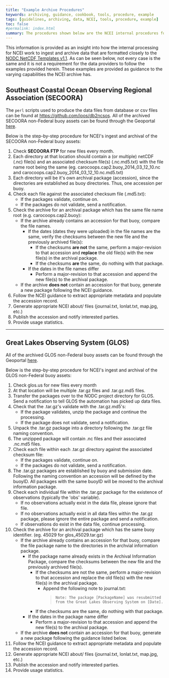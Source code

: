 ```yaml
---
title: "Example Archive Procedures"
keywords: archiving, guidance, cookbook, tools, procedure, example
tags: [guidelines, archiving, data, NCEI, tools, procedure, example]
toc: false
#permalink: index.html
summary: The procedures shown below are the NCEI internal procedures for the ingest and archival of existing Regional Association data streams. These procedures are intended to be listed as guidance for data providers.
---
```


<!--
https://sites.google.com/a/noaa.gov/ncei-ioos-archive/cookbook/example-archive-procedures
-->
This information is provided as an insight into how the internal processing for NCEI work to ingest and archive data that are formatted closely to the <a href="https://www.nodc.noaa.gov/data/formats/netcdf/v1.1/index.html">NODC NetCDF Templates v1.1</a>. As can be seen below, not every case is the same and it is not a requirement for the data providers to follow the examples provided herein. These examples are provided as guidance to the varying capabilities the NCEI archive has.

## Southeast Coastal Ocean Observing Regional Association (SECOORA)

The `perl` scripts used to produce the data files from database or csv files can be found at https://github.com/ioos/db2ncsos. All of the archived SECOORA non-Federal buoy assets can be found through the Geoportal [here](https://data.nodc.noaa.gov/geoportal/rest/find/document?searchText=%22Integrated%20Ocean%20Observing%20System%20Data%20Assembly%20Centers%20Data%20Stewardship%20Program%22%20AND%20%22SECOORA%22&start=1&max=2500&contentOption=intersecting&f=searchPage).

Below is the step-by-step procedure for NCEI's ingest and archival of the SECOORA non-Federal buoy assets:

 1. Check **SECOORA FTP** for new files every month.
 2. Each directory at that location should contain a (or multiple) netCDF (.nc) file(s) and an associated checksum file(s) (.nc.md5.txt) with the file name root being the same (eg. carocoops.cap2.buoy_2014_03_12_10.nc and carocoops.cap2.buoy_2014_03_12_10.nc.md5.txt)
 3. Each directory will be it's own archival package (accession), since the directories are established as buoy directories. Thus, one accession per buoy.
 4. Check each file against the associated checksum file (.md5.txt):
    * If the packages validate, continue on.
    * If the packages do not validate, send a notification.
 5. Check the archive for an archival package which has the same file name root (e.g. carocoops.cap2.buoy):
    * If the archive already contains an accession for that buoy, compare the file names.
      * If the dates (dates they were uploaded) in the file names are the same, verify the checksums between the new file and the previously archived file(s):
        - If the checksums **are not** the same, perform a major-revision to that accession and **replace** the old file(s) with the new file(s) in the archival package.
        - If the checksums **are** the same, do nothing with that package.
      * If the dates in the file names differ
        - Perform a major-revision to that accession and append the new file(s) to the archival package.
    * If the archive **does not** contain an accession for that buoy, generate a new package following the NCEI guidance.
 6. Follow the NCEI guidance to extract appropriate metadata and populate the accession record.
 7. Generate appropriate NCEI about/ files (journal.txt, lonlat.txt, map.jpg, etc.)
 8. Publish the accession and notify interested parties.
 9. Provide usage statistics.

--------------------------------------------------------------------------------------------------------------------

## Great Lakes Observing System (GLOS)

All of the archived GLOS non-Federal buoy assets can be found through the Geoportal [here](https://data.nodc.noaa.gov/geoportal/rest/find/document?searchText=%22Integrated%20Ocean%20Observing%20System%20Data%20Assembly%20Centers%20Data%20Stewardship%20Program%22%20AND%20%22SECOORA%22&start=1&max=2500&contentOption=intersecting&f=searchPage).

Below is the step-by-step procedure for NCEI's ingest and archival of the GLOS non-Federal buoy assets:

 1. Check glos.us for new files every month
 2. At that location will be multiple .tar.gz files and .tar.gz.md5 files.
 3. Transfer the packages over to the NODC project directory for GLOS. Send a notification to tell GLOS the automation has picked up data files.
 4. Check that the .tar.gz's validate with the .tar.gz.md5's:
    * If the package validates, unzip the package and continue the processing.
    * If the package does not validate, send a notification.
 5. Unpack the .tar.gz package into a directory following the .tar.gz file naming convention.
 6. The unzipped package will contain .nc files and their associated .nc.md5 files.
 7. Check each file within each .tar.gz directory against the associated checksum file:
    * If the packages validate, continue on.
    * If the packages do not validate, send a notification.
 8. The .tar.gz packages are established by buoy and submission date. Following the naming convention an accession will be defined by the buoyID. All packages with the same buoyID will be moved to the archival information package.
 9. Check each individual file within the .tar.gz package for the existence of observations (typically the 'obs' variable).
    * If no observations actually exist in the data file, please ignore that file.
    * If no observations actually exist in all data files within the .tar.gz package, please ignore the entire package and send a notification.
     * If observations do exist in the data file, continue processing.
 10. Check the archive for an archival package which has the same buoy identifier. (eg. 45029 for glos_45029.tar.gz)
      * If the archive already contains an accession for that buoy, compare the file package name to the directories in the archvial information package.
        - If the package name already exists in the Archival Information Package, compare the checksums between the new file and the previously archived file(s).
          * If the checksums are not the same, perform a major-revision to that accession and replace the old file(s) with the new file(s) in the archival package.
            * Append the following note to journal.txt:
               > `Note: The package [PackageName] was resubmitted from the Great Lakes Observing System on [Date].`
          * If the checksums are the same, do nothing with that package.
        - If the dates in the package name differ
          * Perform a major-revision to that accession and append the new file(s) to the archival package.
      * If the archive **does not** contain an accession for that buoy, generate a new package following the guidance listed below.
 11. Follow the NCEI guidance to extract appropriate metadata and populate the accession record.
 12. Generate appropriate NCEI about/ files (journal.txt, lonlat.txt, map.jpg, etc.)
 13. Publish the accession and notify interested parties.
 14. Provide usage statistics.
